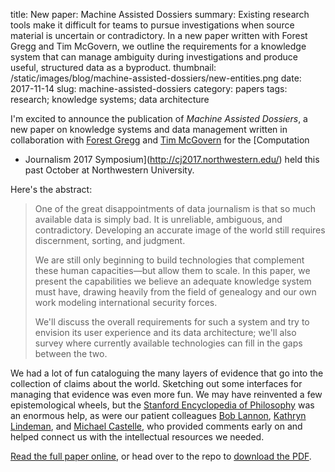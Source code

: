 title: New paper: Machine Assisted Dossiers 
summary: Existing research tools make it difficult for teams to pursue investigations when source material is uncertain or contradictory. In a new paper written with Forest Gregg and Tim McGovern, we outline the requirements for a knowledge system that can manage ambiguity during investigations and produce useful, structured data as a byproduct. 
thumbnail: /static/images/blog/machine-assisted-dossiers/new-entities.png
date: 2017-11-14
slug: machine-assisted-dossiers
category: papers
tags: research; knowledge systems; data architecture


I'm excited to announce the publication of _Machine Assisted Dossiers_, a new
paper on knowledge systems and data management written in collaboration
with [Forest Gregg](https://twitter.com/forestgregg) and [Tim
McGovern](https://twitter.com/herdingbats) for the [Computation
+ Journalism 2017 Symposium](http://cj2017.northwestern.edu/) held this past
October at Northwestern University.

Here's the abstract:

>One of the great disappointments of data journalism is that so much
>available data is simply bad. It is unreliable, ambiguous, and
>contradictory. Developing an accurate image of the world still requires
>discernment, sorting, and judgment.
>
>We are still only beginning to build technologies that complement these
>human capacities&mdash;but allow them to scale. In this paper, we present the
>capabilities we believe an adequate knowledge system must have, drawing
>heavily from the field of genealogy and our own work modeling
>international security forces.
>
>We'll discuss the overall requirements for such a system and try to
>envision its user experience and its data architecture; we'll also
>survey where currently available technologies can fill in the gaps
>between the two.

We had a lot of fun cataloguing the many layers of evidence
that go into the collection of claims about the world. Sketching
out some interfaces for managing that evidence was even more fun. We may have
reinvented a few epistemological wheels, but the [Stanford Encyclopedia of
Philosophy](https://plato.stanford.edu/) was an enormous help, as were our
patient colleagues [Bob Lannon](http://boblannon.com), [Kathryn
Lindeman](http://klindeman.com), and [Michael
Castelle](http://home.uchicago.edu/~mcc/), who provided comments early on
and helped connect us with the intellectual resources we needed.

[Read the full paper online](https://datamade.us/blog/machine-assisted-dossiers),
or head over to the repo to [download the
PDF](https://github.com/datamade/dossier/raw/master/machine_assisted_dossiers.pdf).
